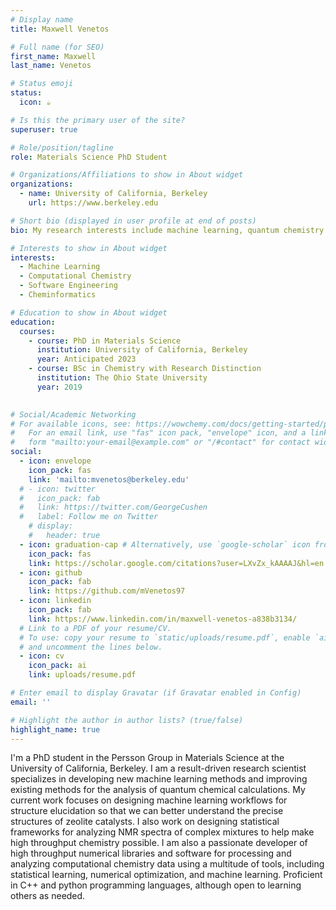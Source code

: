 ```yaml
---
# Display name
title: Maxwell Venetos

# Full name (for SEO)
first_name: Maxwell
last_name: Venetos

# Status emoji
status:
  icon: ☕️

# Is this the primary user of the site?
superuser: true

# Role/position/tagline
role: Materials Science PhD Student

# Organizations/Affiliations to show in About widget
organizations:
  - name: University of California, Berkeley
    url: https://www.berkeley.edu

# Short bio (displayed in user profile at end of posts)
bio: My research interests include machine learning, quantum chemistry and high-throughput chemistry workflows.

# Interests to show in About widget
interests:
  - Machine Learning
  - Computational Chemistry
  - Software Engineering
  - Cheminformatics

# Education to show in About widget
education:
  courses:
    - course: PhD in Materials Science
      institution: University of California, Berkeley
      year: Anticipated 2023
    - course: BSc in Chemistry with Research Distinction
      institution: The Ohio State University
      year: 2019
    

# Social/Academic Networking
# For available icons, see: https://wowchemy.com/docs/getting-started/page-builder/#icons
#   For an email link, use "fas" icon pack, "envelope" icon, and a link in the
#   form "mailto:your-email@example.com" or "/#contact" for contact widget.
social:
  - icon: envelope
    icon_pack: fas
    link: 'mailto:mvenetos@berkeley.edu'
  # - icon: twitter
  #   icon_pack: fab
  #   link: https://twitter.com/GeorgeCushen
  #   label: Follow me on Twitter
    # display:
    #   header: true
  - icon: graduation-cap # Alternatively, use `google-scholar` icon from `ai` icon pack
    icon_pack: fas
    link: https://scholar.google.com/citations?user=LXvZx_kAAAAJ&hl=en
  - icon: github
    icon_pack: fab
    link: https://github.com/mVenetos97
  - icon: linkedin
    icon_pack: fab
    link: https://www.linkedin.com/in/maxwell-venetos-a838b3134/
  # Link to a PDF of your resume/CV.
  # To use: copy your resume to `static/uploads/resume.pdf`, enable `ai` icons in `params.yaml`,
  # and uncomment the lines below.
  - icon: cv
    icon_pack: ai
    link: uploads/resume.pdf

# Enter email to display Gravatar (if Gravatar enabled in Config)
email: ''

# Highlight the author in author lists? (true/false)
highlight_name: true
---
```


I'm a PhD student in the Persson Group in Materials Science at the University of California, Berkeley. I am a result-driven research scientist specializes in developing new machine learning methods and improving existing methods for the analysis of quantum chemical calculations. My current work focuses on designing machine learning workflows for structure elucidation so that we can better understand the precise structures of zeolite catalysts. I also work on designing statistical frameworks for analyzing NMR spectra of complex mixtures to help make high throughput chemistry possible. I am also a passionate developer of high throughput numerical libraries and software for processing and analyzing computational chemistry data using a multitude of tools, including statistical learning, numerical optimization, and machine learning. Proficient in C++ and python programming languages, although open to learning others as needed.